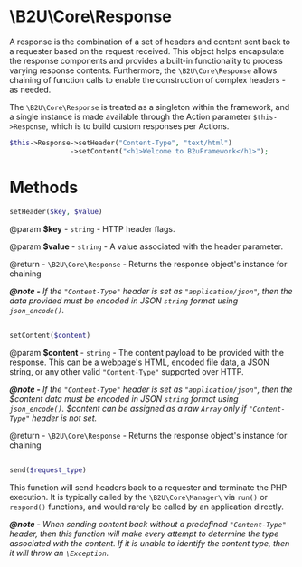 # \B2U\Core\Response
A response is the combination of a set of headers and content sent back to a requester based on the request received.  This object helps encapsulate the response components and provides a built-in functionality to process varying response contents. Furthermore, the `\B2U\Core\Response` allows chaining of function calls to enable the construction of complex headers - as needed.

The `\B2U\Core\Response` is treated as a singleton within the framework, and a single instance is made available through the Action parameter `$this->Response`, which is to build custom responses per Actions.

```PHP
$this->Response->setHeader("Content-Type", "text/html")
               ->setContent("<h1>Welcome to B2uFramework</h1>");
```

# Methods
```PHP 
setHeader($key, $value)
```
@param **$key** - `string` - HTTP header flags.

@param **$value** - `string` - A value associated with the header parameter.

@return - `\B2U\Core\Response` - Returns the response object's instance for chaining

***@note -*** _If the `"Content-Type"` header is set as `"application/json"`, then the data provided must be encoded in JSON `string` format using `json_encode()`._
##
```PHP 
setContent($content)
```
@param **$content** - `string` - The content payload to be provided with the response. This can be a webpage's HTML, encoded file data, a JSON string, or any other valid `"Content-Type"` supported over HTTP.

***@note -*** _If the `"Content-Type"` header is set as `"application/json"`, then the $content data must be encoded in JSON `string` format using `json_encode()`. $content can be assigned as a raw `Array` only if `"Content-Type"` header is not set._

@return - `\B2U\Core\Response` - Returns the response object's instance for chaining
##
```PHP 
send($request_type)
```
This function will send headers back to a requester and terminate the PHP execution. It is typically called by the `\B2U\Core\Manager\` via `run()` or `respond()` functions, and would rarely be called by an application directly.

***@note -*** _When sending content back without a predefined `"Content-Type"` header, then this function will make every attempt to determine the type associated with the content. If it is unable to identify the content type, then it will throw an `\Exception`._
